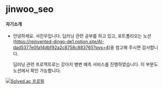 # jinwoo_seo

#### 자기소개

* 안녕하세요. 서진우입니다.
  딥러닝 관련 공부를 하고 있고, 포트폴리오는 노션(https://reinvented-dingo-de1.notion.site/AI-dad5377e0fa14dbf92a2c8758c883765?pvs=4)을 참고해   주시면 감사합니다.

  딥러닝 관련 프로젝트로는 강아지 병변 예측 서비스를 진행하였습니다. 이 부분도 노션에서 확인 가능합니다.

[![Solved.ac
프로필](http://mazassumnida.wtf/api/mini/generate_badge?boj=seoyc0824)](https://solved.ac/seoyc0824)
